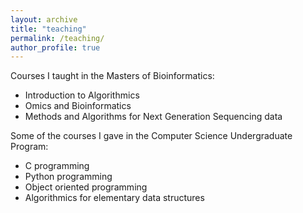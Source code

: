 ```yaml
---
layout: archive
title: "teaching"
permalink: /teaching/
author_profile: true
---
```


Courses I taught in the Masters of Bioinformatics:

* Introduction to Algorithmics
* Omics and Bioinformatics
* Methods and Algorithms for Next Generation Sequencing data

Some of the courses I gave in the Computer Science Undergraduate Program:

* C programming
* Python programming
* Object oriented programming
* Algorithmics for elementary data structures
